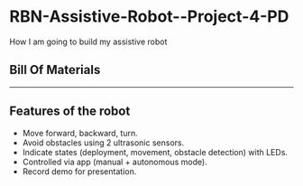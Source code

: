 # RBN-Assistive-Robot--Project-4-PD
How I am going to build my assistive robot

## Bill Of Materials

---
## Features of the robot
- Move forward, backward, turn.
-	Avoid obstacles using 2 ultrasonic sensors.
-	Indicate states (deployment, movement, obstacle detection) with LEDs.
-	Controlled via app (manual + autonomous mode).
-	Record demo for presentation.
